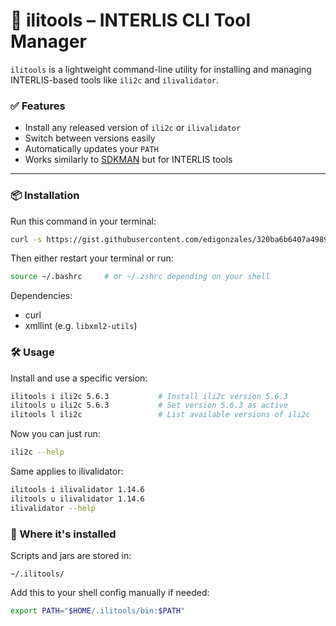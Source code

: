 # 🚀 ilitools – INTERLIS CLI Tool Manager

`ilitools` is a lightweight command-line utility for installing and managing INTERLIS-based tools like `ili2c` and `ilivalidator`.

### ✅ Features

- Install any released version of `ili2c` or `ilivalidator`
- Switch between versions easily
- Automatically updates your `PATH`
- Works similarly to [SDKMAN](https://sdkman.io/) but for INTERLIS tools

---

### 📦 Installation

Run this command in your terminal:

```bash
curl -s https://gist.githubusercontent.com/edigonzales/320ba6b6407a4989c644a687759ce592/raw/install-ilitools.sh | bash
```

Then either restart your terminal or run:

```bash
source ~/.bashrc     # or ~/.zshrc depending on your shell
```
Dependencies:

- curl
- xmllint (e.g. `libxml2-utils`)

### 🛠 Usage

Install and use a specific version:

```bash
ilitools i ili2c 5.6.3           # Install ili2c version 5.6.3
ilitools u ili2c 5.6.3           # Set version 5.6.3 as active
ilitools l ili2c                 # List available versions of ili2c
```

Now you can just run:

```bash
ili2c --help
```

Same applies to ilivalidator:

```bash
ilitools i ilivalidator 1.14.6
ilitools u ilivalidator 1.14.6
ilivalidator --help
```

### 📂 Where it's installed

Scripts and jars are stored in:

```
~/.ilitools/
```

Add this to your shell config manually if needed:

```bash
export PATH="$HOME/.ilitools/bin:$PATH"
```